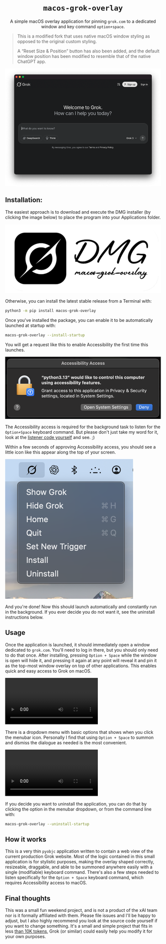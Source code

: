 <p align="center">
  <h1 align="center"><code>macos-grok-overlay</code></h1>
</p>

<p align="center">
A simple macOS overlay application for pinning <code>grok.com</code> to a dedicated window and key command <code>option+space</code>.
</p>

> This is a modified fork that uses native macOS window styling as opposed to the original custom styling.
>
> A “Reset Size & Position” button has also been added, and the default window position has been modified to resemble that of the native ChatGPT app.

![Launcher Sample](images/macos-grok-overlay-fork.png)


## Installation:

  The easiest approach is to download and execute the DMG installer (by clicking the image below) to place the program into your Applications folder.

[![DMG Installer](images/dmg-installer-preview.png)](https://github.com/tchlux/macos-grok-overlay/releases/download/0.0.15/macos-grok-overlay.dmg)

  Otherwise, you can install the latest stable release from a Terminal with:

```bash
python3 -m pip install macos-grok-overlay
```

  Once you've installed the package, you can enable it to be automatically launched at startup with:

```bash
macos-grok-overlay --install-startup
```

  You will get a request like this to enable Accessibility the first time this launches.

![Accessibility Request](images/macos-grok-overlay-accessibility.png)

  The Accessibility access is required for the background task to listen for the `Option+Space` keyboard command. But please don't just take my word for it, look at the [listener code yourself](macos_grok_overlay/listener.py) and see. ;)

  Within a few seconds of approving Accessibility access, you should see a little icon like this appear along the top of your screen.

![Menu Sample](images/macos-grok-overlay-menu.png)

  And you're done! Now this should launch automatically and constantly run in the background. If you ever decide you do not want it, see the uninstall instructions below.


## Usage

  Once the application is launched, it should immediately open a window dedicated to `grok.com`. You'll need to log in there, but you should only need to do that once. After installing, pressing `Option + Space` while the window is open will hide it, and pressing it again at any point will reveal it and pin it as the top-most window overlay on top of other applications. This enables quick and easy access to Grok on macOS.

<video controls loop autoplay>
  <source src="https://github.com/tchlux/macos-grok-overlay/raw/main/images/macos-grok-overlay.mp4" type="video/mp4">
</video>

  There is a dropdown menu with basic options that shows when you click the menubar icon. Personally I find that using `Option + Space` to summon and dismiss the dialogue as needed is the most convenient.

<video controls loop autoplay>
  <source src="https://github.com/tchlux/macos-grok-overlay/raw/main/images/macos-grok-overlay-menu.mp4" type="video/mp4">
</video>

  If you decide you want to uninstall the application, you can do that by clicking the option in the menubar dropdown, or from the command line with:

```bash
macos-grok-overlay --uninstall-startup
```


## How it works

  This is a very thin `pyobjc` application written to contain a web view of the current production Grok website. Most of the logic contained in this small application is for stylistic purposes, making the overlay shaped correctly, resizeable, draggable, and able to be summoned anywhere easily with a single (modifiable) keyboard command. There's also a few steps needed to listen specifically for the `Option + Space` keyboard command, which requires Accessibility access to macOS.


## Final thoughts

  This was a small fun weekend project, and is not a product of the xAI team nor is it formally affiliated with them. Please file issues and I'll be happy to adjust, but I also highly recommend you look at the source code yourself if you want to change something. It's a small and simple project that fits in less [than 10K tokens](http://gitingest.com/tchlux/macos-grok-overlay), Grok (or similar) could easily help you modify it for your own purposes.
